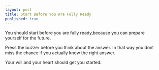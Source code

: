 ```yaml
---
layout: post
title: Start Before You Are Fully Ready
published: true
---
```


You should start before you are fully ready,because you can prepare yourself for the future.

Press the buzzer before you think about the answer. 
In that way you dont miss the chance if you actually know the right answer.

Your will and your heart should get you started.
